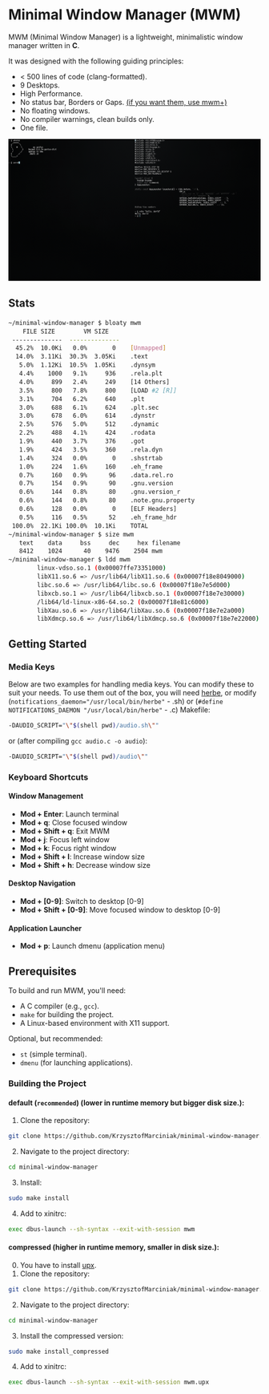 # Minimal Window Manager (MWM)

MWM (Minimal Window Manager) is a lightweight, minimalistic window manager written in **C**.
 
It was designed with the following guiding principles:
* < 500 lines of code (clang-formatted).
* 9 Desktops.
* High Performance.
* No status bar, Borders or Gaps. [(if you want them, use mwm+)](https://github.com/KrzysztofMarciniak/minimal-window-manager-plus)
* No floating windows.
* No compiler warnings, clean builds only.
* One file.

![screenshot](screenshot.png)
## Stats
```bash
~/minimal-window-manager $ bloaty mwm 
    FILE SIZE        VM SIZE    
 --------------  -------------- 
  45.2%  10.0Ki   0.0%       0    [Unmapped]
  14.0%  3.11Ki  30.3%  3.05Ki    .text
   5.0%  1.12Ki  10.5%  1.05Ki    .dynsym
   4.4%    1000   9.1%     936    .rela.plt
   4.0%     899   2.4%     249    [14 Others]
   3.5%     800   7.8%     800    [LOAD #2 [R]]
   3.1%     704   6.2%     640    .plt
   3.0%     688   6.1%     624    .plt.sec
   3.0%     678   6.0%     614    .dynstr
   2.5%     576   5.0%     512    .dynamic
   2.2%     488   4.1%     424    .rodata
   1.9%     440   3.7%     376    .got
   1.9%     424   3.5%     360    .rela.dyn
   1.4%     324   0.0%       0    .shstrtab
   1.0%     224   1.6%     160    .eh_frame
   0.7%     160   0.9%      96    .data.rel.ro
   0.7%     154   0.9%      90    .gnu.version
   0.6%     144   0.8%      80    .gnu.version_r
   0.6%     144   0.8%      80    .note.gnu.property
   0.6%     128   0.0%       0    [ELF Headers]
   0.5%     116   0.5%      52    .eh_frame_hdr
 100.0%  22.1Ki 100.0%  10.1Ki    TOTAL
~/minimal-window-manager $ size mwm 
   text    data     bss     dec     hex filename
   8412    1024      40    9476    2504 mwm
~/minimal-window-manager $ ldd mwm 
        linux-vdso.so.1 (0x00007ffe73351000)
        libX11.so.6 => /usr/lib64/libX11.so.6 (0x00007f18e8049000)
        libc.so.6 => /usr/lib64/libc.so.6 (0x00007f18e7e5d000)
        libxcb.so.1 => /usr/lib64/libxcb.so.1 (0x00007f18e7e30000)
        /lib64/ld-linux-x86-64.so.2 (0x00007f18e81c6000)
        libXau.so.6 => /usr/lib64/libXau.so.6 (0x00007f18e7e2a000)
        libXdmcp.so.6 => /usr/lib64/libXdmcp.so.6 (0x00007f18e7e22000)
```

## Getting Started

### Media Keys
Below are two examples for handling media keys. You can modify these to suit your needs. To use them out of the box, you will need [herbe](https://github.com/dudik/herbe), or modify (`notifications_daemon="/usr/local/bin/herbe"` - .sh) or (`#define NOTIFICATIONS_DAEMON "/usr/local/bin/herbe"` - .c)
Makefile:
```bash
-DAUDIO_SCRIPT="\"$(shell pwd)/audio.sh\""
```
or (after compiling `gcc audio.c -o audio`):
```bash
-DAUDIO_SCRIPT="\"$(shell pwd)/audio\""
```

### Keyboard Shortcuts

#### Window Management
- **Mod + Enter**: Launch terminal
- **Mod + q**: Close focused window
- **Mod + Shift + q**: Exit MWM
- **Mod + j**: Focus left window
- **Mod + k**: Focus right window
- **Mod + Shift + l**: Increase window size
- **Mod + Shift + h**: Decrease window size

#### Desktop Navigation
- **Mod + [0-9]**: Switch to desktop [0-9]
- **Mod + Shift + [0-9]**: Move focused window to desktop [0-9]

#### Application Launcher
- **Mod + p**: Launch dmenu (application menu)

## Prerequisites
To build and run MWM, you'll need:
- A C compiler (e.g., `gcc`).
- `make` for building the project.
- A Linux-based environment with X11 support.

Optional, but recommended:
- `st` (simple terminal).
- `dmenu` (for launching applications).

### Building the Project
#### default (`recommended`) (lower in runtime memory but bigger disk size.):
1. Clone the repository:
```bash
git clone https://github.com/KrzysztofMarciniak/minimal-window-manager.git
```
2. Navigate to the project directory: 
```bash
cd minimal-window-manager
```
3. Install:
```bash
sudo make install
```
4. Add to xinitrc:

```bash
exec dbus-launch --sh-syntax --exit-with-session mwm
```
#### compressed (higher in runtime memory, smaller in disk size.):
0. You have to install [upx](https://github.com/upx/upx).
1. Clone the repository:
```bash
git clone https://github.com/KrzysztofMarciniak/minimal-window-manager.git
```
2. Navigate to the project directory: 
```bash
cd minimal-window-manager
```
3. Install the compressed version:
```bash
sudo make install_compressed
```
4. Add to xinitrc:
```bash
exec dbus-launch --sh-syntax --exit-with-session mwm.upx
```